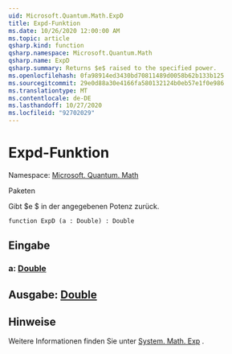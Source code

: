 ```yaml
---
uid: Microsoft.Quantum.Math.ExpD
title: Expd-Funktion
ms.date: 10/26/2020 12:00:00 AM
ms.topic: article
qsharp.kind: function
qsharp.namespace: Microsoft.Quantum.Math
qsharp.name: ExpD
qsharp.summary: Returns $e$ raised to the specified power.
ms.openlocfilehash: 0fa98914ed3430bd70811489d0058b62b133b125
ms.sourcegitcommit: 29e0d88a30e4166fa580132124b0eb57e1f0e986
ms.translationtype: MT
ms.contentlocale: de-DE
ms.lasthandoff: 10/27/2020
ms.locfileid: "92702029"
---
```

# <a name="expd-function"></a>Expd-Funktion

Namespace: [Microsoft. Quantum. Math](xref:Microsoft.Quantum.Math)

Paketen [](https://nuget.org/packages/)


Gibt $e $ in der angegebenen Potenz zurück.

```qsharp
function ExpD (a : Double) : Double
```


## <a name="input"></a>Eingabe

### <a name="a--double"></a>a: [Double](xref:microsoft.quantum.lang-ref.double)





## <a name="output--double"></a>Ausgabe: [Double](xref:microsoft.quantum.lang-ref.double)



## <a name="remarks"></a>Hinweise

Weitere Informationen finden Sie unter [System. Math. Exp](https://docs.microsoft.com/dotnet/api/system.math.exp) .